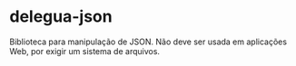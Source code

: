 # delegua-json

Biblioteca para manipulação de JSON. Não deve ser usada em aplicações Web, por exigir um sistema de arquivos. 